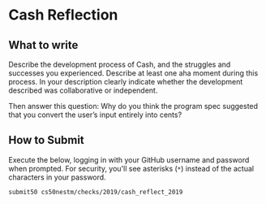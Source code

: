 # Cash Reflection

## What to write

Describe the development process of Cash, and the struggles and successes you experienced. Describe at least one aha moment during this process. In your description clearly indicate whether the development described was collaborative or independent.

Then answer this question: Why do you think the program spec suggested that you convert the user’s input entirely into cents?

## How to Submit

Execute the below, logging in with your GitHub username and password when prompted. For security, you'll see asterisks (`*`) instead of the actual characters in your password.

```
submit50 cs50nestm/checks/2019/cash_reflect_2019
```
